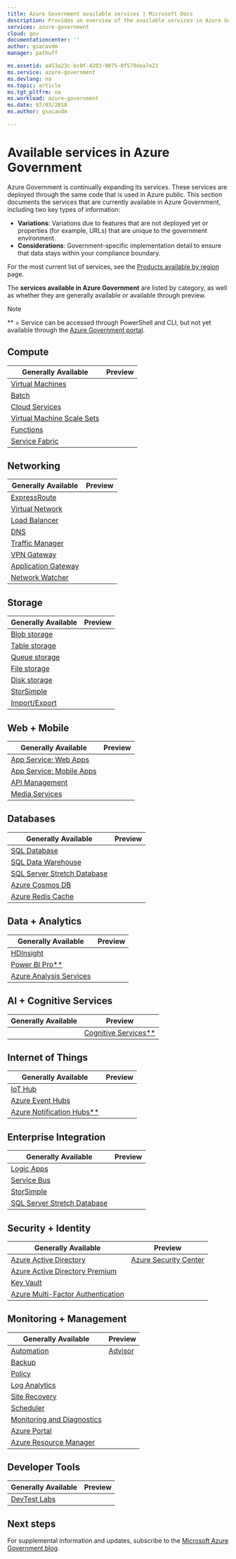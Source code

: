```yaml
---
title: Azure Government available services | Microsoft Docs
description: Provides an overview of the available services in Azure Government
services: azure-government
cloud: gov
documentationcenter: ''
author: gsacavdm
manager: pathuff

ms.assetid: a453a23c-bc0f-4203-9075-0f579dea7e23
ms.service: azure-government
ms.devlang: na
ms.topic: article
ms.tgt_pltfrm: na
ms.workload: azure-government
ms.date: 07/03/2018
ms.author: gsacavdm

---
```

# Available services in Azure Government
Azure Government is continually expanding its services. These services are deployed through the same code that is used in Azure public. This section documents the services that are currently available in Azure Government, including two key types of information:
* **Variations**: Variations due to features that are not deployed yet or properties (for example, URLs) that are unique to the government environment.  
* **Considerations**: Government-specific implementation detail to ensure that data stays within your compliance boundary.

For the most current list of services, see the [Products available by region](https://azure.microsoft.com/regions/services/) page. 

The **services available in Azure Government** are listed by category, as well as whether they are generally available or available through preview. 

> [!NOTE]
> ** = Service can be accessed through PowerShell and CLI, but not yet available through the [Azure Government portal](https://portal.azure.us).
>
>

## Compute
| Generally Available | Preview |
| --- | --- |
| [Virtual Machines](documentation-government-compute.md#virtual-machines) |  |
| [Batch](documentation-government-compute.md#batch) | |
| [Cloud Services](documentation-government-compute.md#cloud-services) | |
| [Virtual Machine Scale Sets](documentation-government-compute.md#virtual-machine-scale-sets) | |
| [Functions](documentation-government-compute.md#azure-functions) | |
| [Service Fabric](documentation-government-compute.md#service-fabric) | |

## Networking
| Generally Available | Preview |
| --- | --- |
| [ExpressRoute](documentation-government-networking.md#expressroute-private-connectivity) | | 
| [Virtual Network](documentation-government-networking.md#support-for-virtual-network) | |
| [Load Balancer](documentation-government-networking.md#support-for-load-balancer) | |
| [DNS](documentation-government-networking.md#support-for-dns) | |
| [Traffic Manager](documentation-government-networking.md#support-for-traffic-manager) | |
| [VPN Gateway](documentation-government-networking.md#support-for-vpn-gateway) | |
| [Application Gateway](documentation-government-networking.md#support-for-application-gateway) | |
| [Network Watcher](documentation-government-networking.md#support-for-network-watcher) | |

## Storage
| Generally Available | Preview |
| --- | --- |
| [Blob storage](documentation-government-services-storage.md#azure-storage) | |
| [Table storage](documentation-government-services-storage.md#azure-storage) | |
| [Queue storage](documentation-government-services-storage.md#azure-storage) | |
| [File storage](documentation-government-services-storage.md#azure-storage) | |
| [Disk storage](documentation-government-services-storage.md#azure-storage) | |
| [StorSimple](documentation-government-services-storage.md) | |
| [Import/Export](documentation-government-services-storage.md#azure-importexport) | |

## Web + Mobile
| Generally Available | Preview |
| --- | --- |
| [App Service: Web Apps](documentation-government-services-webandmobile.md#app-services) | |
| [App Service: Mobile Apps](documentation-government-services-webandmobile.md#app-services) | |
| [API Management](documentation-government-services-webandmobile.md#api-management) ||
| [Media Services](documentation-government-services-media.md) | |

## Databases
| Generally Available | Preview |
| --- | --- |
| [SQL Database](documentation-government-services-database.md#sql-database) | |
| [SQL Data Warehouse](documentation-government-services-database.md#sql-data-warehouse) | |
| [SQL Server Stretch Database](documentation-government-services-database.md#sql-server-stretch-database) | |
| [Azure Cosmos DB](documentation-government-services-database.md#azure-cosmos-db) | |
| [Azure Redis Cache](documentation-government-services-database.md#azure-redis-cache) | |

## Data + Analytics
| Generally Available | Preview |
| --- | --- |
| [HDInsight](documentation-government-services-dataandanalytics.md#hdinsight) | |
| [Power BI Pro**](documentation-government-services-dataandanalytics.md#power-bi) | |
| [Azure Analysis Services](documentation-government-services-dataandanalytics.md#azure-analysis-services) | |

## AI + Cognitive Services 
| Generally Available | Preview |
| --- | --- |
| | [Cognitive Services**](documentation-government-services-aiandcognitiveservices.md) |

## Internet of Things
| Generally Available | Preview |
| --- | --- |
| [IoT Hub](documentation-government-services-iot-hub.md#azure-iot-hub)| |
| [Azure Event Hubs](documentation-government-services-iot-hub.md#azure-event-hubs) | |
| [Azure Notification Hubs**](documentation-government-services-iot-hub.md#azure-notification-hubs) | |

## Enterprise Integration
| Generally Available | Preview |
| --- | --- |
| [Logic Apps](documentation-government-services-integration.md#logic-apps)| |
| [Service Bus](documentation-government-networking.md#support-for-service-bus)| |
| [StorSimple](documentation-government-services-storage.md) | |
| [SQL Server Stretch Database](documentation-government-services-database.md#sql-server-stretch-database) | |

## Security + Identity
| Generally Available | Preview |
| --- | --- |
| [Azure Active Directory](documentation-government-services-securityandidentity.md#azure-active-directory)|[Azure Security Center](documentation-government-services-securityandidentity.md#azure-security-center)|
| [Azure Active Directory Premium](documentation-government-services-securityandidentity.md#azure-active-directory-premium-p1-and-p2) | |
| [Key Vault](documentation-government-services-securityandidentity.md#key-vault) | |
| [Azure Multi-Factor Authentication](documentation-government-services-securityandidentity.md#azure-multi-factor-authentication) | |

## Monitoring + Management
| Generally Available | Preview |
| --- | --- |
| [Automation](documentation-government-services-monitoringandmanagement.md#automation)| [Advisor](documentation-government-services-monitoringandmanagement.md#advisor) |
| [Backup](documentation-government-services-backup.md) | |
| [Policy](documentation-government-services-monitoringandmanagement.md#policy) | |
| [Log Analytics](documentation-government-services-monitoringandmanagement.md#log-analytics) | |
| [Site Recovery](documentation-government-services-monitoringandmanagement.md#site-recovery) | | 
| [Scheduler](documentation-government-services-monitoringandmanagement.md#scheduler) | |
| [Monitoring and Diagnostics](documentation-government-services-monitoringandmanagement.md#monitor) | |
| [Azure Portal](documentation-government-services-monitoringandmanagement.md#azure-portal) | |
| [Azure Resource Manager](documentation-government-services-monitoringandmanagement.md#azure-resource-manager) | |

## Developer Tools
| Generally Available | Preview |
| --- | --- |
| [DevTest Labs](documentation-government-services-devtools.md#devtest-labs)| |


## Next steps
For supplemental information and updates, subscribe to the [Microsoft Azure Government blog](https://blogs.msdn.microsoft.com/azuregov/).

